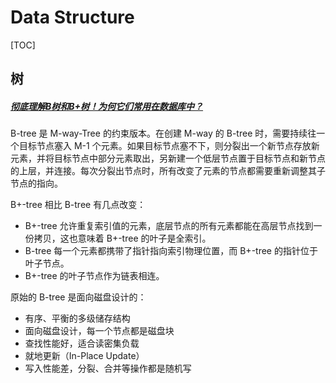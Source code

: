 # Data Structure

[TOC]

## 树

##### [彻底理解B树和B+树！为何它们常用在数据库中？](https://www.bilibili.com/video/BV1UC4y1p7zm)

B-tree 是 M-way-Tree 的约束版本。在创建 M-way 的 B-tree 时，需要持续往一个目标节点塞入 M-1 个元素。如果目标节点塞不下，则分裂出一个新节点存放新元素，并将目标节点中部分元素取出，另新建一个低层节点置于目标节点和新节点的上层，并连接。每次分裂出节点时，所有改变了元素的节点都需要重新调整其子节点的指向。

B+-tree 相比 B-tree 有几点改变：

* B+-tree 允许重复索引值的元素，底层节点的所有元素都能在高层节点找到一份拷贝，这也意味着 B+-tree 的叶子是全索引。
* B-tree 每一个元素都携带了指针指向索引物理位置，而 B+-tree 的指针位于叶子节点。
* B+-tree 的叶子节点作为链表相连。

原始的 B-tree 是面向磁盘设计的：

* 有序、平衡的多级储存结构
* 面向磁盘设计，每一个节点都是磁盘块
* 查找性能好，适合读密集负载
* 就地更新（In-Place Update）
* 写入性能差，分裂、合并等操作都是随机写